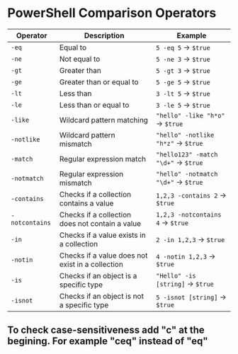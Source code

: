 # PowerShell Comparison Operators

| Operator  | Description | Example |
|-----------|-------------|---------|
| `-eq`  | Equal to | `5 -eq 5` → `$true` |
| `-ne`  | Not equal to | `5 -ne 3` → `$true` |
| `-gt`  | Greater than | `5 -gt 3` → `$true` |
| `-ge`  | Greater than or equal to | `5 -ge 5` → `$true` |
| `-lt`  | Less than | `3 -lt 5` → `$true` |
| `-le`  | Less than or equal to | `3 -le 5` → `$true` |
| `-like`  | Wildcard pattern matching | `"hello" -like "h*o"` → `$true` |
| `-notlike`  | Wildcard pattern mismatch | `"hello" -notlike "h*z"` → `$true` |
| `-match`  | Regular expression match | `"hello123" -match "\d+"` → `$true` |
| `-notmatch`  | Regular expression mismatch | `"hello" -notmatch "\d+"` → `$true` |
| `-contains`  | Checks if a collection contains a value | `1,2,3 -contains 2` → `$true` |
| `-notcontains`  | Checks if a collection does not contain a value | `1,2,3 -notcontains 4` → `$true` |
| `-in`  | Checks if a value exists in a collection | `2 -in 1,2,3` → `$true` |
| `-notin`  | Checks if a value does not exist in a collection | `4 -notin 1,2,3` → `$true` |
| `-is`  | Checks if an object is a specific type | `"Hello" -is [string]` → `$true` |
| `-isnot`  | Checks if an object is not a specific type | `5 -isnot [string]` → `$true` |


## To check case-sensitiveness add "c" at the begining. For example "ceq" instead of "eq"
